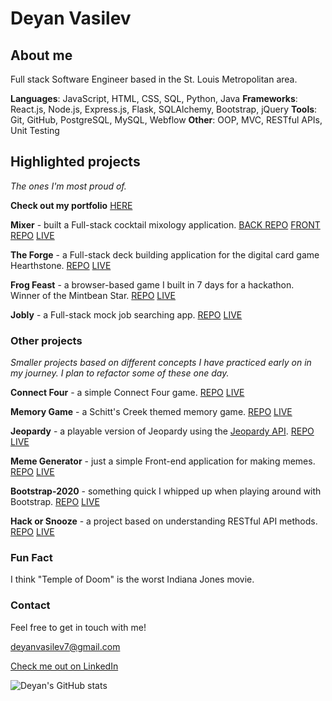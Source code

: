 # Deyan Vasilev

## About me

Full stack Software Engineer based in the St. Louis Metropolitan area.

**Languages**: JavaScript, HTML, CSS, SQL, Python, Java
**Frameworks**: React.js, Node.js, Express.js, Flask, SQLAlchemy, Bootstrap, jQuery 
**Tools**: Git, GitHub, PostgreSQL, MySQL, Webflow
**Other**: OOP, MVC, RESTful APIs, Unit Testing

## Highlighted projects

*The ones I'm most proud of.*

**Check out my portfolio** [HERE](https://lemonstener.github.io/deyan-portfolio/)

**Mixer** - built a Full-stack cocktail mixology application. [BACK REPO](https://github.com/lemonstener/mixerdb) [FRONT REPO](https://github.com/lemonstener/mixer-frontend) [LIVE](https://mixerdb.netlify.app/)

**The Forge** - a Full-stack deck building application for the digital card game Hearthstone. [REPO](https://github.com/lemonstener/hearthstone-forge) [LIVE](https://hearthstone-forge.herokuapp.com/)

**Frog Feast** - a browser-based game I built in 7 days for a hackathon. Winner of the Mintbean Star. [REPO](https://github.com/lemonstener/frog-feast) [LIVE](https://lemonstener.github.io/frog-feast/)

**Jobly** - a Full-stack mock job searching app. [REPO](https://github.com/lemonstener/jobly-front-end) [LIVE](https://chunky-tent.surge.sh/)

### Other projects

*Smaller projects based on different concepts I have practiced early on in my journey. I plan to refactor some of these one day.*

**Connect Four** - a simple Connect Four game. [REPO](https://github.com/lemonstener/connect-four) [LIVE](https://lemonstener.github.io/connect-four/)

**Memory Game** - a Schitt's Creek themed memory game. [REPO](https://github.com/lemonstener/memory-game) [LIVE](https://lemonstener.github.io/memory-game/)

**Jeopardy** - a playable version of Jeopardy using the [Jeopardy API](https://jservice.io/). [REPO](https://github.com/lemonstener/jeopardy) [LIVE](https://lemonstener.github.io/jeopardy/)

**Meme Generator** - just a simple Front-end application for making memes. [REPO](https://github.com/lemonstener/meme-generator) [LIVE](https://lemonstener.github.io/meme-generator/)

**Bootstrap-2020** - something quick I whipped up when playing around with Bootstrap. [REPO](https://github.com/lemonstener/2020-bootstrap) [LIVE](https://lemonstener.github.io/2020-bootstrap/)

**Hack or Snooze** - a project based on understanding RESTful API methods. [REPO](https://github.com/lemonstener/hack-or-snooze) [LIVE](https://lemonstener.github.io/hack-or-snooze/)

### Fun Fact

I think "Temple of Doom" is the worst Indiana Jones movie.

### Contact

Feel free to get in touch with me!

deyanvasilev7@gmail.com

[Check me out on LinkedIn](https://www.linkedin.com/in/deyan-vasilev/)

![Deyan's GitHub stats](https://github-readme-stats.vercel.app/api?username=lemonstener&show_icons=true&theme=radical)

